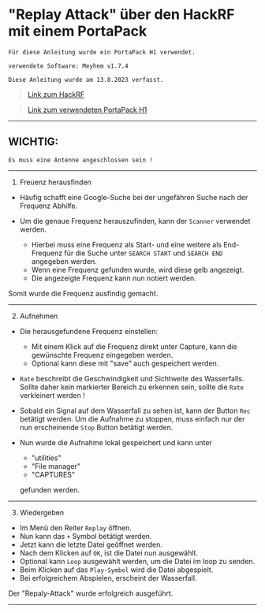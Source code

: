 # "Replay Attack" über den HackRF mit einem PortaPack


`Für diese Anleitung wurde ein PortaPack H1 verwendet.`

`verwendete Software: Meyhem v1.7.4`

`Diese Anleitung wurde am 13.8.2023 verfasst.`


> [Link zum HackRF](https://greatscottgadgets.com/hackrf/one/)

> [Link zum verwendeten PortaPack H1](https://store.sharebrained.com/products/portapack-for-hackrf-one-kit)

-----------------------------------------------------------------------------------------------------------------


## WICHTIG:
`Es muss eine Antenne angeschlossen sein !`


-----------------------------------------------------------------------------------------------------------------


1. Freuenz herausfinden

- Häufig schafft eine Google-Suche bei der ungefähren Suche nach der Frequenz Abhilfe.

- Um die genaue Frequenz herauszufinden, kann der `Scanner` verwendet werden.
	- Hierbei muss eine Frequenz als Start- und eine weitere als End-Frequenz für die Suche unter `SEARCH START` und `SEARCH END` angegeben werden.
	- Wenn eine Frequenz gefunden wurde, wird diese gelb angezeigt.
	- Die angezeigte Frequenz kann nun notiert werden.

Somit wurde die Frequenz ausfindig gemacht.



-----------------------------------------------------------------------------------------------------------------


2. Aufnehmen


- Die herausgefundene Frequenz einstellen:
	- Mit einem Klick auf die Frequenz direkt unter Capture, kann die gewünschte Frequenz eingegeben werden.
	- Optional kann diese mit "save" auch gespeichert werden.

- `Rate` beschreibt die Geschwindigkeit und Sichtweite des Wasserfalls.
   Sollte daher kein markierter Bereich zu erkennen sein, sollte die `Rate` verkleinert werden !

- Sobald ein Signal auf dem Wasserfall zu sehen ist, kann der Button `Rec` betätigt werden.
   Um die Aufnahme zu stoppen, muss einfach nur der nun erscheinende `Stop` Button betätigt werden.

- Nun wurde die Aufnahme lokal gespeichert und kann unter 
	- "utilities" 
	- "File manager"
	- "CAPTURES"

   gefunden werden.


-----------------------------------------------------------------------------------------------------------------


3. Wiedergeben

- Im Menü den Reiter `Replay` öffnen.
- Nun kann das `+` Symbol betätigt werden.
- Jetzt kann die letzte Datei geöffnet werden.
- Nach dem Klicken auf `OK`, ist die Datei nun ausgewählt.
- Optional kann `Loop` ausgewählt werden, um die Datei im loop zu senden.
- Beim Klicken auf das `Play-Symbol` wird die Datei abgespielt.
- Bei erfolgreichem Abspielen, erscheint der Wasserfall.




Der "Repaly-Attack" wurde erfolgreich ausgeführt.

-----------------------------------------------------------------------------------------------------------------
